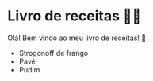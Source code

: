 # Livro de receitas :man_cook:

Olá! Bem vindo ao meu livro de receitas! :wave:

- Strogonoff de frango 
- Pavê
- Pudim
